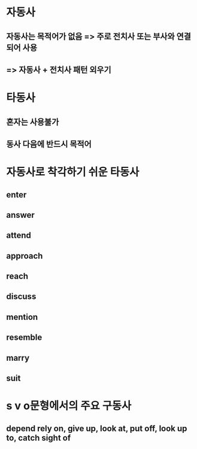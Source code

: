 # 자동사
## 자동사는 목적어가 없음 => 주로 전치사 또는 부사와 연결되어 사용
## => 자동사 + 전치사 패턴 외우기


# 타동사
## 혼자는 사용불가
## 동사 다음에 반드시 목적어


# 자동사로 착각하기 쉬운 타동사
## enter

## answer 

## attend 

## approach 

## reach 

## discuss

## mention 

## resemble

## marry

## suit

# s v o문형에서의 주요 구동사
## depend rely on, give up, look at, put off, look up to, catch sight of
